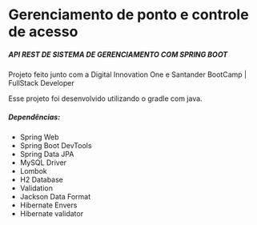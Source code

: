 # Gerenciamento de ponto e  controle de acesso



##### API REST DE SISTEMA DE GERENCIAMENTO COM SPRING BOOT



Projeto feito junto com a Digital Innovation One e Santander BootCamp | FullStack Developer

Esse projeto foi desenvolvido utilizando o gradle com java.



##### Dependências:

- Spring Web
- Spring Boot DevTools
- Spring Data JPA
- MySQL Driver
- Lombok
- H2 Database
- Validation
- Jackson Data Format
- Hibernate Envers
- Hibernate validator
